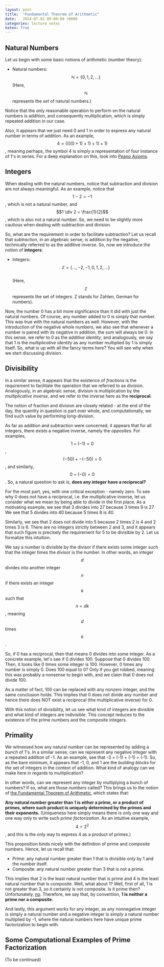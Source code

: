 ```yaml
---
layout: post
title:  "Fundamental Theorem of Arithmetic"
date:   2024-07-02 00:00:00 +0000
categories: lecture notes
katex: True
---
```


## Natural Numbers

Let us begin with some basic notions of arithmetic (number theory):

* Natural numbers: $$\mathbb{N} = \{0, 1, 2, \ldots \} $$
(Here, $$\mathbb{N}$$ represents the _set_ of natural numbers.)  

Notice that the only reasonable operation to perform on the natural numbers is addition, and consequently multiplication, which is simply repeated addition in our case.  

Also, it appears that we just need 0 and 1 in order to express any natural number in terms of addition. As an example, $$4 = ((((0 + 1) + 1) + 1) + 1)$$, meaning perhaps, the symbol 4 is simply a representation of four instance of 1's in series. For a deep explanation on this, look into [Peano Axioms](https://en.wikipedia.org/wiki/Peano_axioms).

## Integers

When dealing with the natural numbers, notice that subtraction and division are not always meaningful. As an example, notice that $$1 - 2 = -1$$, which is not a natural number, and $$1 \div 2 = \frac{1}{2}$$, which is also not a natural number. So, we need to be slightly more cautious when dealing with subtraction and division.

So, what are the requirement in order to facilitate subtraction? Let us recall that _subtraction_, in an algebraic sense, is addition by the negative, technically referred to as the additive inverse. So, now we introduce the notion of **integers**:

* Integers: $$\mathbb{Z} = \{\ldots, -2, -1, 0, 1, 2, \ldots\}$$  
(Here, $$\mathbb{Z}$$ represents the set of integers. Z stands for Zahlen, German for numbers).  

Now, the number 0 has a bit more significance than it did with just the natural numbers. Of course, any number added to 0 is simply that number. This was true with the natural numbers as well. However, with the introduction of the negative whole numbers, we also see that whenever a number is paired with its negative in addition, the sum will always be 0. In this sense, we refer to 0 as the _additive identity_, and analogously, we say that 1 is the _multiplicative identity_ as any number multiplied by 1 is simply itself. So, what is up with all the fancy terms here? You will see why when we start discussing division.

## Divisibility

In a similar sense, it appears that the existence of _fractions_ is the requirement to facilitate the operation that we referred to as division. Analogously, in an algebraic sense, division is multiplication by the _multiplicative inverse_, and we refer to the inverse here as the **reciprocal**. 

The notion of fraction and division are closely related - at the end of the day, the quantity in question is part over whole, and computationally, we find such value by performing long-division. 

As far as addition and subtraction were concerned, it appears that for all integers, there exists a negative inverse, namely the _opposites_. For examples, $$1 + (-1) = 0$$, $$(-50) + -(-50) = 0$$, and similarly, $$0 + (-0) = 0$$. So, a natural question to ask is, **does any integer have a reciprocal?**

For the most part, yes, with one critical exception - namely zero. To see why 0 does not have a reciprocal, i.e. the multiplicative inverse, let us consider what we mean by being able to divide in the first place. As a motivating example, we see that 3 divides into 27 because 3 times 9 is 27. We see that 5 divides into 40 because 5 times 8 is 40.  

Similarly, we see that 2 does not divide into 5 because 2 times 2 is 4 and 2 times 3 is 6. There are no integers strictly between 2 and 3, and it appears that such figure is precisely the requirement for 5 to be divisible by 2. Let us formalize this intuition.  

We say a number is divisible by the divisor if there exists some integer such that the integer times the divisor is the number. In other words, an integer $$d$$ divides into another integer $$n$$ if there exists an integer $$k$$ such that $$n = dk$$, meaning $$d$$ times $$k$$.

So, if 0 has a reciprocal, then that means 0 divides into some integer. As a concrete example, let's see if 0 divides 100. Suppose that 0 divides 100. Then, it looks like 0 times some integer is 100. However, 0 times any number is simply 0. Does 100 equal to 0? Only if you get robbed, meaning this was probably a nonsense to begin with, and we claim that 0 does not divide 100.  

As a matter of fact, 100 can be replaced with any nonzero integer, and the same conclusion holds. This implies that 0 does not divide any number and hence there does NOT exist a reciprocal (the multiplicative inverse) for 0.

With this notion of divisibility, let us see what kind of integers are divisible and what kind of integers are indivisible. This concept reduces to the existence of the prime numbers and the composite integers.

## Primality

We witnessed how any natural number can be represented by adding a _bunch_ of 1's. In a similar sense, can we represent any negative integer with a repeated addition of -1. As an example, see that -3 = (-1) + (-1) + (-1). So, as the bare minimum, it appears that -1, 0, and 1 are the _building blocks_ for the set of integers in the context of addition. What kind of analogy can we make here in regards to multiplication?  

In other words, can we represent any integer by multiplying a bunch of numbers? If so, what are those _numbers_ called? This brings us to the notion of [the Fundamental Theorem of Arithmetic](https://en.wikipedia.org/wiki/Fundamental_theorem_of_arithmetic), which states that:  

**Any natural number greater than 1 is either a prime, or a product of primes, where such product is uniquely determined by the primes and their exponents.** (Uniqueness here simply means there is only one way and one way only to write such _prime factorization_. As an intuitive example, $$4 = 2^2$$, and this is the only way to express 4 as a product of primes.)  

This proposition binds nicely with the definition of prime and composite numbers. Hence, let us recall that:  

* Prime: any natural number greater than 1 that is divisible only by 1 and the number itself.  
* Composite: any natural number greater than 3 that is not a prime. 

This implies that 2 is the least natural number that is prime and 4 is the least natural number that is composite. Well, what about 1? Well, first of all, 1 is not greater than 3, so it certainly is not composite. Is it prime then? Unfortunately, [no](https://en.wikipedia.org/wiki/Prime_number#Primality_of_one). Therefore, we say that, by convention, **1 is neither a prime nor a composite**.  

And lastly, this argument works for any integer, as any nonnegative integer is simply a natural number and a negative integer is simply a natural number multiplied by -1, where the natural numbers here have unique prime factorization to begin with.  

## Some Computational Examples of Prime Factorization

(To be continued)